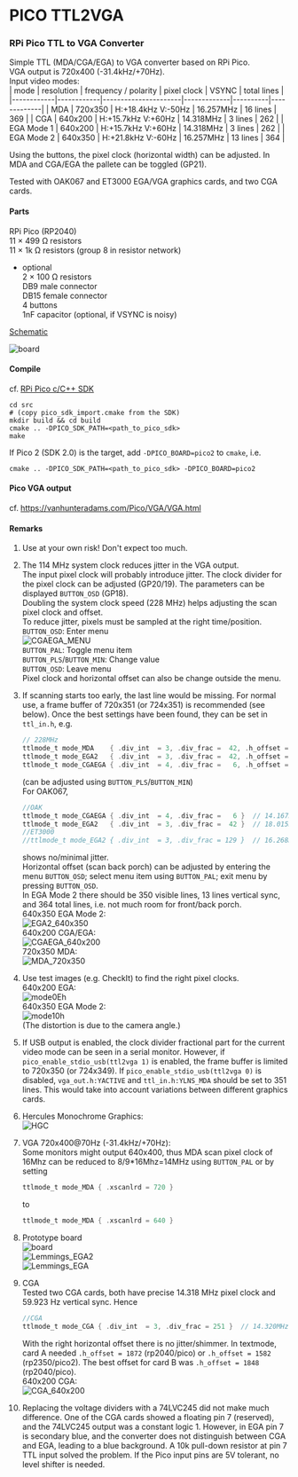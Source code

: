PICO TTL2VGA
==

### RPi Pico  TTL to VGA Converter  

Simple TTL (MDA/CGA/EGA) to VGA converter based on RPi Pico.<br />
VGA output is 720x400 (-31.4kHz/+70Hz).<br />
Input video modes:<br />
| mode       | resolution | frequency / polarity | pixel clock | VSYNC    | total lines |
|------------|------------|----------------------|-------------|----------|-------------|
| MDA        | 720x350    | H:+18.4kHz  V:-50Hz  |  16.257MHz  | 16 lines |   369       |
| CGA        | 640x200    | H:+15.7kHz  V:+60Hz  |  14.318MHz  |  3 lines |   262       |
| EGA Mode 1 | 640x200    | H:+15.7kHz  V:+60Hz  |  14.318MHz  |  3 lines |   262       |
| EGA Mode 2 | 640x350    | H:+21.8kHz  V:-60Hz  |  16.257MHz  | 13 lines |   364       |

Using the buttons, the pixel clock (horizontal width) can be adjusted.
In MDA and CGA/EGA the pallete can be toggled (GP21).

Tested with OAK067 and ET3000 EGA/VGA graphics cards, and two CGA cards.

#### Parts

  RPi Pico (RP2040)<br />
  11 $\times$ 499 &Omega; resistors<br />
  11 $\times$ 1k &Omega; resistors (group 8 in resistor network)<br />
  * optional<br />
    2 $\times$ 100 &Omega; resistors<br />
    DB9 male connector<br />
    DB15 female connector<br />
    4 buttons<br />
    1nF capacitor (optional, if VSYNC is noisy)

[Schematic](pico_ttl2vga.pdf)

![board](pico_ttl2vga.jpg)

#### Compile

  cf. [RPi Pico c/C++ SDK](https://github.com/raspberrypi/pico-sdk)
  ```
  cd src
  # (copy pico_sdk_import.cmake from the SDK)
  mkdir build && cd build
  cmake .. -DPICO_SDK_PATH=<path_to_pico_sdk>
  make
  ```
  If Pico 2 (SDK 2.0) is the target, add `-DPICO_BOARD=pico2` to `cmake`, i.e.
  ```
  cmake .. -DPICO_SDK_PATH=<path_to_pico_sdk> -DPICO_BOARD=pico2
  ```

#### Pico VGA output

  cf. https://vanhunteradams.com/Pico/VGA/VGA.html<br />

#### Remarks

1. Use at your own risk! Don't expect too much.

2. The 114 MHz system clock reduces jitter in the VGA output.<br />
   The input pixel clock will probably introduce jitter. The clock divider for the pixel clock can be adjusted (GP20/19). The parameters can be displayed `BUTTON_OSD` (GP18).<br />
   Doubling the system clock speed (228 MHz) helps adjusting the scan pixel clock and offset.<br />
   To reduce jitter, pixels must be sampled at the right time/position.<br />
   `BUTTON_OSD`: Enter menu<br />
   ![CGAEGA_MENU](cgaega_menu_600.jpg)<br />
   `BUTTON_PAL`: Toggle menu item<br />
   `BUTTON_PLS`/`BUTTON_MIN`: Change value<br />
   `BUTTON_OSD`: Leave menu<br />
   Pixel clock and horizontal offset can also be change outside the menu.

3. If scanning starts too early, the last line would be missing. For normal use, a frame buffer of 720x351 (or 724x351) is recommended (see below). Once the best settings have been found, they can be set in `ttl_in.h`, e.g.
   ```C
   // 228MHz
   ttlmode_t mode_MDA    { .div_int  = 3, .div_frac =  42, .h_offset =  357 }
   ttlmode_t mode_EGA2   { .div_int  = 3, .div_frac =  42, .h_offset =  346 }
   ttlmode_t mode_CGAEGA { .div_int  = 4, .div_frac =   6, .h_offset = 1027 }
   ```
   (can be adjusted using `BUTTON_PLS`/`BUTTON_MIN`)<br />
   For OAK067,
   ```C
   //OAK
   ttlmode_t mode_CGAEGA { .div_int  = 4, .div_frac =   6 }  // 14.167MHz
   ttlmode_t mode_EGA2   { .div_int  = 3, .div_frac =  42 }  // 18.015MHz (18.015*640/720=16.013)
   //ET3000
   //ttlmode_t mode_EGA2 { .div_int  = 3, .div_frac = 129 }  // 16.268MHz
   ```
   shows no/minimal jitter.<br />
   Horizontal offset (scan back porch) can be adjusted by entering the menu `BUTTON_OSD`; select menu item using `BUTTON_PAL`; exit menu by pressing `BUTTON_OSD`.<br />
   In EGA Mode 2 there should be 350 visible lines, 13 lines vertical sync, and 364 total lines, i.e. not much room for front/back porch.<br />
   640x350 EGA Mode 2:<br />
   ![EGA2_640x350](EGA2_640x350.png)<br />
   640x200 CGA/EGA:<br />
   ![CGAEGA_640x200](CGAEGA_640x200.png)<br />
   720x350 MDA:<br />
   ![MDA_720x350](MDA_720x350.png)<br />

4. Use test images (e.g. CheckIt) to find the right pixel clocks.<br />
   640x200 EGA:<br />
   ![mode0Eh](640x200_mode0Eh.jpg)<br />
   640x350 EGA Mode 2:<br />
   ![mode10h](640x350_mode10h.jpg)<br />
   (The distortion is due to the camera angle.)

5. If USB output is enabled, the clock divider fractional part for the current video mode can be seen in a serial monitor. However, if `pico_enable_stdio_usb(ttl2vga 1)` is enabled, the frame buffer is limited to 720x350 (or 724x349).
   If `pico_enable_stdio_usb(ttl2vga 0)` is disabled, `vga_out.h:YACTIVE` and `ttl_in.h:YLNS_MDA` should be set to 351 lines. This would take into account variations between different graphics cards.

6. Hercules Monochrome Graphics:<br />
   ![HGC](hgc2vga.jpg)<br />

7. VGA 720x400@70Hz (-31.4kHz/+70Hz):<br />
   Some monitors might output 640x400, thus MDA scan pixel clock of 16Mhz can be reduced to 8/9*16Mhz=14MHz using `BUTTON_PAL` or by setting
   ```C
   ttlmode_t mode_MDA { .xscanlrd = 720 }
   ```
   to
   ```C
   ttlmode_t mode_MDA { .xscanlrd = 640 }
   ```

8. Prototype board<br />
   ![board](pico_ttl2vga_protopcb1_k.jpg)<br />
   ![Lemmings_EGA2](lem1ega2.jpg)<br />
   ![Lemmings_EGA](lem2ega.jpg)<br />

9. CGA<br />
   Tested two CGA cards, both have precise 14.318 MHz pixel clock and 59.923 Hz vertical sync. Hence
   ```C
   //CGA
   ttlmode_t mode_CGA { .div_int  = 3, .div_frac = 251 }  // 14.320MHz
   ```
   With the right horizontal offset there is no jitter/shimmer.
   In textmode, card A needed `.h_offset = 1872` (rp2040/pico) or `.h_offset = 1582` (rp2350/pico2).
   The best offset for card B was `.h_offset = 1848` (rp2040/pico).<br />
   640x200 CGA:<br />
   ![CGA_640x200](CGA_640x200.png)<br />

10. Replacing the voltage dividers with a 74LVC245 did not make much difference.
   One of the CGA cards showed a floating pin 7 (reserved), and the 74LVC245 output was a constant logic 1. However, in EGA pin 7 is secondary blue, and the converter does not distinguish between CGA and EGA, leading to a blue background. A 10k pull-down resistor at pin 7 TTL input solved the problem.
   If the Pico input pins are 5V tolerant, no level shifter is needed.

